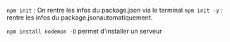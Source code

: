 `npm init` : On rentre les infos du package.json via le terminal
`npm init -y` : rentre les infos du package.jsonautomatiquement.

`npm install nodemon -D` permet d'installer un serveur
